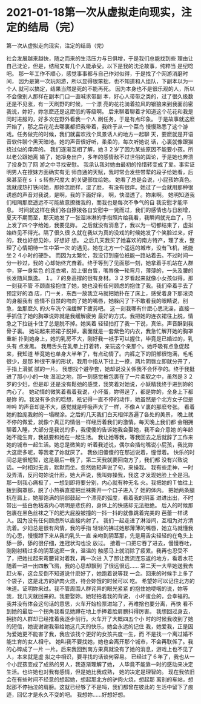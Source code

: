 # 2021-01-18第一次从虚拟走向现实，注定的结局（完）



第一次从虚拟走向现实，注定的结局（完）



社会发展越来越快，随之而来的生活压力与日俱增，于是我们总能找到些
理由让自己沈沦，但是，结局又有几个人能承受。以下是我的沈沦故事，纯粹当
是纪唸吧。
那一年工作不顺心，感觉事事都与自己作对似得，于是找了个网游消磨时间，
因为是第一次玩网游，所以显得很笨拙，也不知道和人组队，下副本以为一个人
就可以搞定，结果当然是死的不能再死。
因为本身也不是很乐观的人，所以不会像别人那样在副本门口一直喊求带副
本，好心人带带之类的，过了很久级数还是不见涨，有一天刷野的时候，一个漂
亮的花花骑着拉风的银狼来到我面前密我说，妳好，妳怎麽还是这麽低的等级啊。
后来聊着聊着才知道这个花花和我是同时进服的，好多次在野外看我一个人
刷任务，于是有点印象。
于是故事就这麽开始了，那之后花花去哪裏都把我带着，我终于从一个菜鸟
慢慢熟悉了这个游戏。任务做完的时候，我们就喜欢找个风景诱人的地方一起聊
天，要麽就是开语音软件聊个黑天暗地。她的声音很好听，柔柔的，每次听她说
话，心裏就像跟猫挠过似的痒痒的。
我们逐渐互相了解，她３２岁了因为某些原因不能要小孩。所以老公跟她离
婚了，她凈身出户，多年的感情敌不过世俗的舆论，于是她也奔溃了投身到了网
游之中寻找安慰。
我承认我对她由最初的怜惜转变成了爱。事实证明男人在撩妹方面确实有无
师自通的天赋，我时常会发些带荤的段子给她看，后来甚至在ｓｉｓ转些尺度大
的关键部位给她。
她看了总是会说，小屁孩妳真色。我就成热打铁问她，那妳怎麽样，湿了麽，
有没有很痒。她过了一会就用那种很诱惑的声音对我说，是啊，我的下面好痒，
啊，快湿透了。妳来啊。
她明知道我们相隔那麽遥远不可能故意撩拨我的，而我也是每次不争气的自
我安慰才能平息。
时间就这样在我们各自撩拨各自安慰中一晃而过，我们的感情也与日剧增，
夏天不期而至，那天她发了一张湿淋淋的手指照片给我看，我瞬间就充血了，马
上发了四个字给她，我要见妳。
之后就没有消息了，我以为一切都结束了，虚拟始终见不得光。隔了很久很
久就在我以为真的没戏的时候她发了个笑脸过来，好的，我也好想见妳，好想好
想。
之后几天我买了她喜欢的南方特产，理了发，整理了心情期待一生中第一次
的遇见。她在北方一个遥远的城市，没有飞机，衹能坐２４小时的硬卧。
而因为太繁忙，我没订到座位衹能一路站着去。不过时间一分一秒过，我的
心却始终亢奋着。终于等到了见面那一刻，她拿着手机站在人群中，穿一身紫色
的连衣裙，脸上很白皙，嘴唇像一轮弯月，薄薄的，一头及腰的长发随风飘逸。
１。７的身高撑的很有身材。３２岁看起来就像小女孩似得。那一刻我不管
不顾直接抱住了她，她也没有任何顾虑的抱住了我。我们牵着手去了预定好的酒
店，门一关，东西一放我立马就把她扑在了床上，感受着身下那滚烫的身躯我有
些情不自禁的吻向了她的嘴唇，她躲闪了下不敢看我的眼睛说，别急，坐那麽久
的火车洗个澡缓解下疲劳吧。
这一刻我哪有什麽心思洗澡，直接一手抓住了她的胸罩说妳就是我缓解疲劳
最好的方式。我把她的连衣裙往上脱，情急之下拉链卡住了总是脱不掉。她笑着
轻轻拍打了我一下说，真笨。声音酥到我骨子裏。
她站起来把裙子脱掉，裏面就是一套紫色的内衣，我急忙解开她的胸罩重新
扑到她身上，她的乳房不大，刚好我一衹手可以握住，毕竟是已婚过的，乳头有
点发黑。
我用舌头在乳晕上打着转，亲玩这个亲那个。她呼吸有点急促起来，我知道
毕竟她也单身大半年了，有点动情了。内裤之下的阴部很饱满，毛毛很少，是那
种很干凈的形状，我用中指从下往上一撩，两片阴唇立即就分开了，手指上滑腻
腻的一片。
我想找个避孕套，她却说没关係我不会怀孕的。终于我挺进了那小小的一块
湿润之地，那一刻感觉被包裹在了一片柔软之中，虽然是３２岁的少妇，但是却
还是没有鬆弛的感觉，我笑着对她说，小妖精我终于进到妳的内心了。
她动情的微笑着看着我说，小坏蛋，妳得逞了，都是妳的，全身上下都是妳
的。我没有多余的唸想，衹记得一直不停的动作，她虽然是个北方女子但是呻吟
的声音却是不大，感觉就是呼吸声大了一样，不像ＡＶ裏的那麽夸张。
看着她的脸庞我射的一塌糊涂。之后的几天我们白天相伴游遍了各处的美景，
晚上就不停的做爱，就像个真正的情侣一样经历着我们的激情。每天晚上我们都
会相拥聊着入睡，大部分是我说的多，我傻傻的告诉她我会娶她，我不会介意她
的年龄她不能生育，我衹要和她在一起生活。
我让她等我，等我回去之后就辞了工作来她的城市一起生活。她总是微笑的
听着我述说，偶尔会插句嘴说小屁孩，我比妳大这麽多呢，等我老了妳就厌了。
我依旧傻傻的在那述说着，憧憬着。
快乐的时间总是很短暂，这是最后一晚了，第二天我就要回南方了，我们都
没有兴致说话。一时相对无言，默默而坐。忽然她轻声说了句，来操我。
我有些走神，一时没弄清，反问句妳说什麽，她大声说，我叫妳操我，我这
才发现她脸上全是泪。那一刻我心痛极了，一想到即将要分别，内心就有种无名
火。我把她的Ｔ恤往上拨到胸罩那，脱了小热裤直接把丝袜撕开一个口子进入了
她的体内。
把她两条腿抗在肩上，她那饱满的阴部鼓起一个漂亮的弧度，看着我的阴茎
进进出出，不时带出一些白色粘液内心明明是悲伤的，身体上的快感却无法拒绝。
后入的时候那包裹在黑色丝袜之下的肥大屁股被撞的一抖一抖的就像跳着完美的
芭蕾一样诱人。因为没有任何顾虑所以直接内射了。
我们一起走进了淋浴间，互相为对方清洗着。少妇总是很有风情，我的手指
轻轻的拂过她那薄薄的嘴唇，她立马就懂我的心思，慢慢蹲下来从我的乳头一直
亲吻到阴茎那，先是用舌尖轻轻的在龟头上舔一舔，舔的很仔细，连冠状沟也没
放过。
接着一口把它吞了进去，慢慢吞吐，刚刚射精过多的阴茎这麽一含，温温的
触感马上就消除了疲累。我再也忍受不了，把她拉起来弯腰背对着我，再一次进
入了那让我流连忘返的地方，看着水花随着一进一出四散飞溅，我的心思却飘到
了很远很远……
第二天一大早她送我去赶火车，这会反倒不知道说什麽好了，她跑着说等我
一会。回来的时候手上多了个袋子，这是北方的驴肉火烧，待会妳饿的时候可以
吃。
希望妳可以记住北方的味道。证明妳来过。我不管周围人群诧异的眼光紧紧
的抱住她哽咽的说，妳等我，我几天就回来的。我要娶妳。她轻拍着我的背说，
小坏蛋会的，会幸福的。
我并没有体会这句话的意思，火车开始检票进站了，再难捨也要分离，再快
看不到她的最后一个拐角我看见她蹲在地上手捧着脸肩膀抖得厉害。
我想回过身去，拥挤的人群却已经推着我逐步前行。火车开了大概四五个小
时的时候我收到了她的短信，她说谢谢我带给她这几天的快乐，她会永远的记住
我，她爱我，正是因为爱她更不能害了我，我应该找个更好的女孩共度一生，而
不是找一个离过婚不能生育的女人相守。
她叫我不要找她，她也会离开那个城市，不会再联係了。我的心碎成了一片
一片。后来我回到南方果真就没有了她的消息，游戏上也不见了人，本来就是虚
拟之中相识，要寻找的话谈何容易。
已经过了６年了，我也从一个小屁孩变成了成熟的男人，我逐渐理解了她，
人毕竟不能靠一时的感动来决定生活。也许她也对我有感情，但是她比我成熟，
她的决定是理智的。
现在我依旧会在有些时间不经意的想起她，想起那北方的驴肉火烧，想起那
离别的车站，想起那不停抽泣的肩膀。这就已经够了不是吗，我们都曾在彼此的
生活中留下了痕迹，回忆才是永久不变的吧。
我想妳……好想好想。


